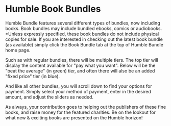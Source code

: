 # Humble Book Bundles

Humble Bundle features several different types of bundles, now including books. Book bundles may include bundled ebooks, comics or audiobooks. *Unless expressly specified, these book bundles do not include physical copies for sale. If you are interested in checking out the latest book bundle (as available) simply click the Book Bundle tab at the top of Humble Bundle home page.

Such as with regular bundles, there will be multiple tiers. The top tier will display the content available for "pay what you want". Below will be the "beat the average" (in green) tier, and often there will also be an added "fixed price" tier (in blue).

And like all other bundles, you will scroll down to find your options for payment. Simply select your method of payment, enter in the desired amount, and adjust the sliders as needed.

As always, your contribution goes to helping out the publishers of these fine books, and raise money for the featured charities. Be on the lookout for what new & exciting books are presented on the Humble horizon!
